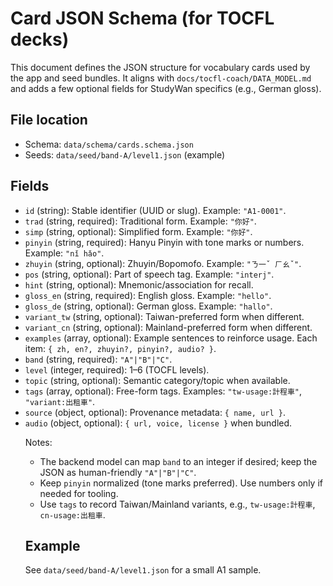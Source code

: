 # Card JSON Schema (for TOCFL decks)

This document defines the JSON structure for vocabulary cards used by the app and seed bundles. It aligns with `docs/tocfl-coach/DATA_MODEL.md` and adds a few optional fields for StudyWan specifics (e.g., German gloss).

## File location
- Schema: `data/schema/cards.schema.json`
- Seeds: `data/seed/band-A/level1.json` (example)

## Fields
- `id` (string): Stable identifier (UUID or slug). Example: `"A1-0001"`.
- `trad` (string, required): Traditional form. Example: `"你好"`.
- `simp` (string, optional): Simplified form. Example: `"你好"`.
- `pinyin` (string, required): Hanyu Pinyin with tone marks or numbers. Example: `"nǐ hǎo"`.
- `zhuyin` (string, optional): Zhuyin/Bopomofo. Example: `"ㄋ一ˇ ㄏㄠˇ"`.
- `pos` (string, optional): Part of speech tag. Example: `"interj"`.
- `hint` (string, optional): Mnemonic/association for recall.
- `gloss_en` (string, required): English gloss. Example: `"hello"`.
- `gloss_de` (string, optional): German gloss. Example: `"hallo"`.
- `variant_tw` (string, optional): Taiwan-preferred form when different.
- `variant_cn` (string, optional): Mainland-preferred form when different.
- `examples` (array<object>, optional): Example sentences to reinforce usage. Each item: `{ zh, en?, zhuyin?, pinyin?, audio? }`.
- `band` (string, required): `"A"|"B"|"C"`.
- `level` (integer, required): 1–6 (TOCFL levels).
- `topic` (string, optional): Semantic category/topic when available.
- `tags` (array<string>, optional): Free-form tags. Examples: `"tw-usage:計程車"`, `"variant:出租車"`.
- `source` (object, optional): Provenance metadata: `{ name, url }`.
- `audio` (object, optional): `{ url, voice, license }` when bundled.

Notes:
- The backend model can map `band` to an integer if desired; keep the JSON as human-friendly `"A"|"B"|"C"`.
- Keep `pinyin` normalized (tone marks preferred). Use numbers only if needed for tooling.
- Use `tags` to record Taiwan/Mainland variants, e.g., `tw-usage:計程車`, `cn-usage:出租車`.

## Example
See `data/seed/band-A/level1.json` for a small A1 sample.
